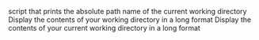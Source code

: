 script that prints the absolute path name of the current working directory
Display the contents of your working directory in a long format
Display the contents of your current working directory in a long format
